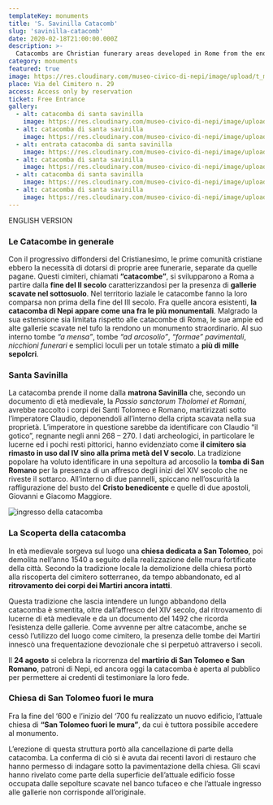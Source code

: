 ```yaml
---
templateKey: monuments
title: 'S. Savinilla Catacomb'
slug: 'savinilla-catacomb'
date: 2020-02-18T21:00:00.000Z
description: >-
  Catacombs are Christian funerary areas developed in Rome from the end of the II Century A.D. Characterized by large underground tunnels, those here in Nepi are among the most extraordinary you can find in Lazio.
category: monuments
featured: true
image: https://res.cloudinary.com/museo-civico-di-nepi/image/upload/t_museo/v1587372768/catacomba-05_zd6pzl.jpg
place: Via del Cimitero n. 29
access: Access only by reservation
ticket: Free Entrance
gallery:
  - alt: catacomba di santa savinilla
    image: https://res.cloudinary.com/museo-civico-di-nepi/image/upload/v1587372765/catacomba-01_kfxnjj.jpg
  - alt: catacomba di santa savinilla
    image: https://res.cloudinary.com/museo-civico-di-nepi/image/upload/v1587372768/catacomba-02_fbfelm.jpg
  - alt: entrata catacomba di santa savinilla
    image: https://res.cloudinary.com/museo-civico-di-nepi/image/upload/v1587372765/catacomba-03_rzu7d4.jpg
  - alt: catacomba di santa savinilla
    image: https://res.cloudinary.com/museo-civico-di-nepi/image/upload/v1587372768/catacomba-04_v5g37f.jpg
  - alt: catacomba di santa savinilla
    image: https://res.cloudinary.com/museo-civico-di-nepi/image/upload/v1587372768/catacomba-05_zd6pzl.jpg
  - alt: catacomba di santa savinilla
    image: https://res.cloudinary.com/museo-civico-di-nepi/image/upload/v1587372771/catacomba-06_tfpnzw.jpg
---
```

ENGLISH VERSION

### Le Catacombe in generale

Con il progressivo diffondersi del Cristianesimo, le prime comunità cristiane ebbero la necessità di dotarsi di proprie aree funerarie, separate da quelle pagane. Questi cimiteri, chiamati **“catacombe”**, si svilupparono a Roma a partire dalla **fine del II secolo** caratterizzandosi per la presenza di **gallerie scavate nel sottosuolo**. Nel territorio laziale le catacombe fanno la loro comparsa non prima della fine del III secolo. Fra quelle ancora esistenti, **la catacomba di Nepi appare come una fra le più monumentali**. Malgrado la sua estensione sia limitata rispetto alle catacombe di Roma, le sue ampie ed alte gallerie scavate nel tufo la rendono un monumento straordinario. Al suo interno tombe _“a mensa”_, tombe _“ad arcosolio”_, _“formae” pavimentali_, _nicchioni funerari_ e semplici loculi per un totale stimato a **più di mille sepolcri**.

### Santa Savinilla

La catacomba prende il nome dalla **matrona Savinilla** che, secondo un documento di età medievale, la _Passio sanctorum Tholomei et Romani_, avrebbe raccolto i corpi dei Santi Tolomeo e Romano, martirizzati sotto l’imperatore Claudio, deponendoli all’interno della cripta scavata nella sua proprietà. L’imperatore in questione sarebbe da identificare con Claudio “il gotico”, regnante negli anni 268 – 270. I dati archeologici, in particolare le lucerne ed i pochi resti pittorici, hanno evidenziato come **il cimitero sia rimasto in uso dal IV sino alla prima metà del V secolo**. La tradizione popolare ha voluto identificare in una sepoltura ad arcosolio la **tomba di San Romano** per la presenza di un affresco degli inizi del XIV secolo che ne riveste il sottarco. All’interno di due pannelli, spiccano nell’oscurità la raffigurazione del busto del **Cristo benedicente** e quelle di due apostoli, Giovanni e Giacomo Maggiore.

![ingresso della catacomba](https://res.cloudinary.com/museo-civico-di-nepi/image/upload/t_museo/v1587372765/catacomba-03_rzu7d4.jpg)

### La Scoperta della catacomba

In età medievale sorgeva sul luogo una **chiesa dedicata a San Tolomeo**, poi demolita nell’anno 1540 a seguito della realizzazione delle mura fortificate della città. Secondo la tradizione locale la demolizione della chiesa portò alla riscoperta del cimitero sotterraneo, da tempo abbandonato, ed al **ritrovamento dei corpi dei Martiri ancora intatti**.

Questa tradizione che lascia intendere un lungo abbandono della catacomba è smentita, oltre dall’affresco del XIV secolo, dal ritrovamento di lucerne di età medievale e da un documento del 1492 che ricorda l’esistenza delle gallerie. Come avvenne per altre catacombe, anche se cessò l’utilizzo del luogo come cimitero, la presenza delle tombe dei Martiri innescò una frequentazione devozionale che si perpetuò attraverso i secoli.

Il **24 agosto** si celebra la ricorrenza del **martirio di San Tolomeo e San Romano**, patroni di Nepi, ed ancora oggi la catacomba è aperta al pubblico per permettere ai credenti di testimoniare la loro fede.

### Chiesa di San Tolomeo fuori le mura

Fra la fine del ‘600 e l’inizio del ‘700 fu realizzato un nuovo edificio, l’attuale chiesa di **“San Tolomeo fuori le mura”**, da cui è tuttora possibile accedere al monumento.

L’erezione di questa struttura portò alla cancellazione di parte della catacomba. La conferma di ciò si è avuta dai recenti lavori di restauro che hanno permesso di indagare sotto la pavimentazione della chiesa. Gli scavi hanno rivelato come parte della superficie dell’attuale edificio fosse occupata dalle sepolture scavate nel banco tufaceo e che l’attuale ingresso alle gallerie non corrisponde all’originale.